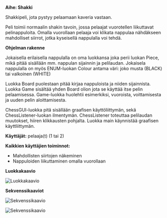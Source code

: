 **Aihe: Shakki**

Shakkipeli, jota pystyy pelaamaan kaveria vastaan.

Peli toimii normaalin shakin tavoin, jossa pelaajat vuorotellen liikuttavat pelinappuloita. Omalla vuorollaan pelaaja voi klikata nappulaa nähdäkseen mahdolliset siirrot, jotka kyseisellä nappulalla voi tehdä.

**Ohjelman rakenne**

Jokaisella erilaisella nappulalla on oma luokkansa joka perii luokan Piece, mikä pitää sisällään mm. nappulan sijainnin ja pelilaudan. Jokaisela nappulalla on myös ENUM-luokan Colour antama väri: joko musta (BLACK) tai valkoinen (WHITE) 

Luokka Board puolestaan pitää kirjaa nappuloista ja niiden sijainnista. Luokka Game sisältää yhden Board olion jota se käyttää itse pelin pelaamisessa. Game-luokka huolehtii esimerkiksi, vuoroista, voittamisesta ja uuden pelin aloittamisesta.

ChessGUI-luokka pitä sisällään graafisen käyttöliittymän, sekä ChessListener-luokan ilmentymän. ChessListener toteuttaa pelilaudan muutokset, hiiren klikkausten pohjalta. Luokka main käynnistää graafisen käyttliittymän.

**Käyttäjät:** pelaaja(t) (1 tai 2)

**Kaikkien käyttäjien toiminnot:**

* Mahdollisten siirtojen näkeminen
* Nappuloiden liikuttaminen omalla vuorollaan

**Luokkakaavio**

![Luokkakaavio](ClassDiagram.png)

**Sekvenssikaaviot**

![Sekvenssikaavio](OnnistunutSiirto.png)

![Sekvenssikaavio](EpäonnistunutSiirto.png)
